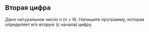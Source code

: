 ## Вторая цифра 

Дано натуральное число n (n > 9). Напишите программу, которая определяет его вторую (с начала) цифру.